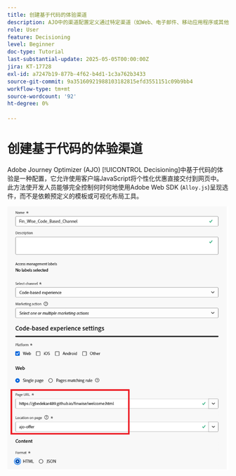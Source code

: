 ```yaml
---
title: 创建基于代码的体验渠道
description: AJO中的渠道配置定义通过特定渠道（如Web、电子邮件、移动应用程序或其他数字接触点）交付个性化内容（如优惠）的方式。
role: User
feature: Decisioning
level: Beginner
doc-type: Tutorial
last-substantial-update: 2025-05-05T00:00:00Z
jira: KT-17728
exl-id: a7247b19-877b-4f62-b4d1-1c3a762b3433
source-git-commit: 9a35160921988103182815efd3551151c09b9bb4
workflow-type: tm+mt
source-wordcount: '92'
ht-degree: 0%

---
```


# 创建基于代码的体验渠道

Adobe Journey Optimizer (AJO) [!UICONTROL Decisioning]中基于代码的体验是一种配置，它允许使用客户端JavaScript将个性化优惠直接交付到网页中。 此方法使开发人员能够完全控制何时何地使用Adobe Web SDK (`Alloy.js`)呈现选件，而不是依赖预定义的模板或可视化布局工具。

![create-channel](assets/cbe-channel.png)
